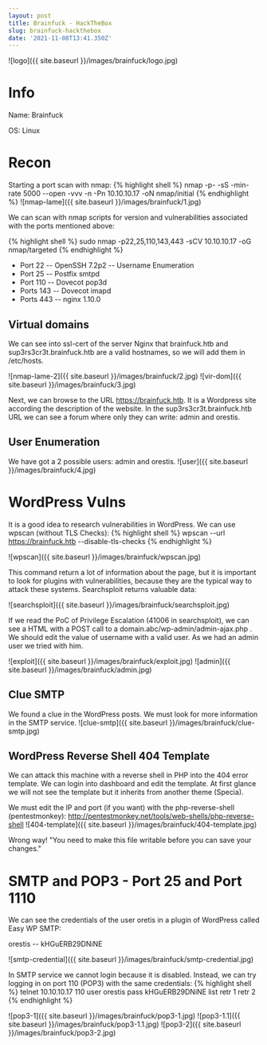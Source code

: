 ```yaml
---
layout: post
title: Brainfuck - HackTheBox
slug: brainfuck-hackthebox
date: '2021-11-08T13:41.350Z'
---
```


![logo]({{ site.baseurl }}/images/brainfuck/logo.jpg)

# Info
Name: Brainfuck

OS: Linux

# Recon
Starting a port scan with nmap:
{% highlight shell %}
nmap -p- -sS -min-rate 5000 --open -vvv -n -Pn 10.10.10.17 -oN nmap/initial
{% endhighlight  %}
![nmap-lame]({{ site.baseurl }}/images/brainfuck/1.jpg)

We can scan with nmap scripts for version and vulnerabilities associated with the ports mentioned above: 

{% highlight shell %}
sudo nmap -p22,25,110,143,443 -sCV 10.10.10.17 -oG nmap/targeted
{% endhighlight %}

* Port 22 -- OpenSSH 7.2p2 -- Username Enumeration
* Port 25 -- Postfix smtpd
* Port 110 -- Dovecot pop3d
* Ports 143 -- Dovecot imapd
* Ports 443 -- nginx 1.10.0

## Virtual domains
We can see into ssl-cert of the server Nginx that brainfuck.htb and sup3rs3cr3t.brainfuck.htb are a valid hostnames, so we will add them in /etc/hosts.

![nmap-lame-2]({{ site.baseurl }}/images/brainfuck/2.jpg)
![vir-dom]({{ site.baseurl }}/images/brainfuck/3.jpg)

Next, we can browse to the URL https://brainfuck.htb. It is a Wordpress site according the description of the website.
In the sup3rs3cr3t.brainfuck.htb URL we can see a forum where only they can write: admin and orestis.


## User Enumeration
We have got a 2 possible users: admin and orestis.
![user]({{ site.baseurl }}/images/brainfuck/4.jpg)

# WordPress Vulns
It is a good idea to research vulnerabilities in WordPress. We can use wpscan (without TLS Checks):
{% highlight shell %}
wpscan --url https://brainfuck.htb --disable-tls-checks
{% endhighlight %}

![wpscan]({{ site.baseurl }}/images/brainfuck/wpscan.jpg)

This command return a lot of information about the page, but it is important to look for plugins with vulnerabilities, because they are the typical way to attack these systems. Searchsploit returns valuable data:

![searchsploit]({{ site.baseurl }}/images/brainfuck/searchsploit.jpg)

If we read the PoC of Privilege Escalation (41006 in searchsploit), we can see a HTML with a POST call to a domain.abc/wp-admin/admin-ajax.php . We should edit the value of username with a valid user. As we had an admin user we tried with him.

![exploit]({{ site.baseurl }}/images/brainfuck/exploit.jpg)
![admin]({{ site.baseurl }}/images/brainfuck/admin.jpg)

## Clue SMTP
We found a clue in the WordPress posts. We must look for more information in the SMTP service.
![clue-smtp]({{ site.baseurl }}/images/brainfuck/clue-smtp.jpg)

## WordPress Reverse Shell 404 Template
We can attack this machine with a reverse shell in PHP into the 404 error template. We can login into dashboard and edit the template. At first glance we will not see the template but it inherits from another theme (Specia).

We must edit the IP and port (if you want) with the php-reverse-shell (pentestmonkey): http://pentestmonkey.net/tools/web-shells/php-reverse-shell
![404-template]({{ site.baseurl }}/images/brainfuck/404-template.jpg)

Wrong way! "You need to make this file writable before you can save your changes."

# SMTP and POP3 - Port 25 and Port 1110
We can see the credentials of the user oretis in a plugin of WordPress called Easy WP SMTP:

orestis -- kHGuERB29DNiNE

![smtp-credential]({{ site.baseurl }}/images/brainfuck/smtp-credential.jpg)

In SMTP service we cannot login because it is disabled. Instead, we can try logging in on port 110 (POP3) with the same credentials:
{% highlight shell %}
telnet 10.10.10.17 110
user orestis
pass kHGuERB29DNiNE
list
retr 1
retr 2
{% endhighlight %}

![pop3-1]({{ site.baseurl }}/images/brainfuck/pop3-1.jpg)
![pop3-1.1]({{ site.baseurl }}/images/brainfuck/pop3-1.1.jpg)
![pop3-2]({{ site.baseurl }}/images/brainfuck/pop3-2.jpg)




